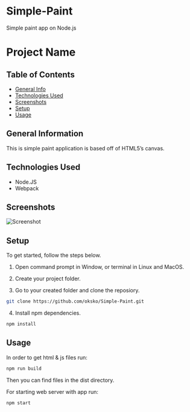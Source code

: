 # Simple-Paint
Simple paint app on Node.js
# Project Name

## Table of Contents
* [General Info](#general-information)
* [Technologies Used](#technologies-used)
* [Screenshots](#screenshots)
* [Setup](#setup)
* [Usage](#usage)

## General Information
This is simple paint application is based off of HTML5’s canvas.


## Technologies Used
- Node.JS
- Webpack


## Screenshots
![Screenshot](https://i.ibb.co/x1QtVgH/2021-07-25-18-35-00.png)


## Setup

To get started, follow the steps below.
1. Open command prompt in Window, or terminal in Linux and MacOS.

2. Create your project folder.

3. Go to your created folder and clone the reposiory.

```bash
git clone https://github.com/oksko/Simple-Paint.git
```

4. Install npm dependencies.

```bash
npm install 
```

## Usage

In order to get html & js files run:

```bash
npm run build
```

Then you can find files in the dist directory.

For starting web server with app run:
```bash
npm start
```